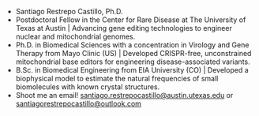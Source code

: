 - Santiago Restrepo Castillo, Ph.D.
- Postdoctoral Fellow in the Center for Rare Disease at The University of Texas at Austin | Advancing gene editing technologies to engineer nuclear and mitochondrial genomes.
- Ph.D. in Biomedical Sciences with a concentration in Virology and Gene Therapy from Mayo Clinic (US) | Developed CRISPR-free, unconstrained mitochondrial base editors for engineering disease-associated variants.
- B.Sc. in Biomedical Engineering from EIA University (CO) | Developed a biophysical model to estimate the natural frequencies of small biomolecules with known crystal structures.
- Shoot me an email! santiago.restrepocastillo@austin.utexas.edu or santiagorestrepocastillo@outlook.com

<!---
srcastillo/srcastillo is a ✨ special ✨ repository because its `README.md` (this file) appears on your GitHub profile.
You can click the Preview link to take a look at your changes.
--->
